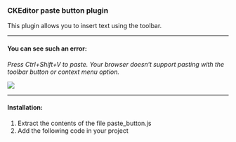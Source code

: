 ### CKEditor paste button plugin
This plugin allows you to insert text using the toolbar.

------------

#### You can see such an error:

*Press Ctrl+Shift+V to paste. Your browser doesn‘t support pasting with the toolbar button or context menu option.*

![](https://raw.githubusercontent.com/kgoryachev/ckeditor_paste_button/master/error.jpg)

------------

#### Installation:
1. Extract the contents of the file paste_button.js
2. Add the following code in your project